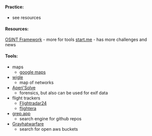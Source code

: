 #### Practice:
- see resources

#### Resources:
[OSINT Framework](https://osintframework.com/) - more for tools
[start.me](https://start.me/p/DPYPMz/the-ultimate-osint-collection) - has more challenges and news

#### Tools:
- maps
	- [google maps](https://www.google.com/maps)
- [wigle](https://wigle.net/)
	- map of networks
- [Aperi'Solve](https://aperisolve.com/)
	- forensics, but also can be used for exif data
- flight trackers
	- [Flightradar24](https://www.flightradar24.com/42.65,-71.16/6)
	- [flightera](https://www.flightera.net/)
- [grep.app](https://grep.app/)
	- search engine for github repos
- [Grayhatwarfare](https://grayhatwarfare.com/) 
	- search for open aws buckets

